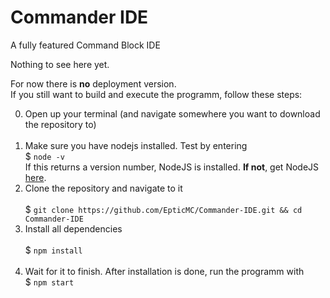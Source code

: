 # Commander IDE
A fully featured Command Block IDE

Nothing to see here yet.

For now there is **no** deployment version. <br>
If you still want to build and execute the programm, follow these steps:

0. Open up your terminal (and navigate somewhere you want to download the repository to) <br><br>
1. Make sure you have nodejs installed. Test by  entering <br>
$ `node -v` <br>
If this returns a version number, NodeJS is installed. **If not**, get NodeJS <a href="https://nodejs.org/en/download/package-manager/">here</a>. <br>
2. Clone the repository and navigate to it<br><br>
$ `git clone https://github.com/EpticMC/Commander-IDE.git && cd Commander-IDE` <br>
3. Install all dependencies <br><br>
$ `npm install` <br><br>
4. Wait for it to finish. After installation is done, run the programm with <br>
$ `npm start`
